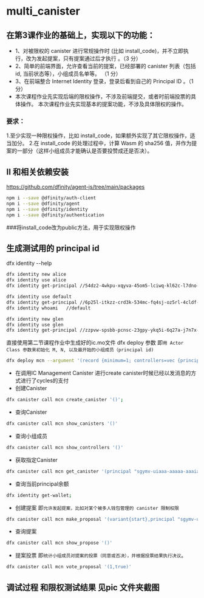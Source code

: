 # multi_canister
## 在第3课作业的基础上，实现以下的功能：
* 1、对被限权的 canister 进行常规操作时 (比如 install_code)，并不立即执行，改为发起提案，只有提案通过后才执行 。（3 分）
* 2、简单的前端界面，允许查看当前的提案，已经部署的 canister 列表（包括 id, 当前状态等），小组成员名单等。 （1 分）
* 3、在前端整合 Internet Identity 登录，登录后看到自己的 Principal ID 。（1 分） 
* 本次课程作业先实现后端的限权操作，不涉及前端提交，或者时前端投票的具体操作。
本次课程作业先实现基本的提案功能，不涉及具体限权的操作。
### 要求：
1.至少实现一种限权操作，比如 install_code，如果额外实现了其它限权操作，适当加分。
2.在 install_code 的处理过程中，计算 Wasm 的 sha256 值，并作为提案的一部分（这样小组成员才能确认是否要投赞成还是否决）。

## II 和相关依赖安装
https://github.com/dfinity/agent-js/tree/main/packages
```bash
npm i --save @dfinity/auth-client
npm i --save @dfinity/agent
npm i --save @dfinity/identity
npm i --save @dfinity/authentication
```

###将install_code改为public方法，用于实现限权操作


## 生成测试用的 principal id 
dfx identity --help
```bash
dfx identity new alice   
dfx identity use alice
dfx identity get-principal //54dz2-4wkpu-xqyva-45om5-lciwq-kl62c-l7dno-iwcms-pdoea-jj3vb-wqe
```
```bash
dfx identity use default
dfx identity get-principal //6p25l-itkzz-crd3k-534mc-fq4sj-oz5rl-4cldf-nkaxr-bpasr-2wl4e-lqe
dfx identity whoami   //default
```
```bash
dfx identity new glen 
dfx identity use glen 
dfx identity get-principal //zzpvw-spsbb-pcnsc-23gpy-ykq5i-6q27a-j7n7x-nqmp3-fb6y2-3eq26-pqe
```

直接使用第二节课程作业中生成好的ic.mo文件
dfx deploy 参数 即`用 Actor Class 参数来初始化 M, N, 以及最开始的小组成员（principal id)`
```bash
dfx deploy mcn --argument '(record {minimum=1; controllers=vec {principal "54dz2-4wkpu-xqyva-45om5-lciwq-kl62c-l7dno-iwcms-pdoea-jj3vb-wqe"; principal "6p25l-itkzz-crd3k-534mc-fq4sj-oz5rl-4cldf-nkaxr-bpasr-2wl4e-lqe"; principal "zzpvw-spsbb-pcnsc-23gpy-ykq5i-6q27a-j7n7x-nqmp3-fb6y2-3eq26-pqe"}})'
```


* 在调用IC Management Canister 进行create canister时候已经以发消息的方式进行了cycles的支付
* 创建Canister
```bash
dfx canister call mcn create_canister '()';
```
* 查询Canister
```bash
dfx canister call mcn show_canisters '()'
```
* 查询小组成员 
```bash
dfx canister call mcn show_controllers '()'
```

* 获取指定Canister
```bash
dfx canister call mcn get_canister '(principal "sgymv-uiaaa-aaaaa-aaaia-cai")' 
```
* 查询当前principal余额
```bash
dfx identity get-wallet;      
```

* 创建提案 即`允许发起提案，比如对某个被多人钱包管理的 canister 限制权限`
```bash
dfx canister call mcn make_proposal '(variant{start},principal "sgymv-uiaaa-aaaaa-aaaia-cai",null)'
```

* 查询提案
```bash
dfx canister call mcn show_propose '()'
```
* 提案投票 即`统计小组成员对提案的投票（同意或否决），并根据投票结果执行决议`。
```bash
dfx canister call mcn vote_proposal '(1,true)'
```

## 调试过程 和限权测试结果 见pic 文件夹截图






